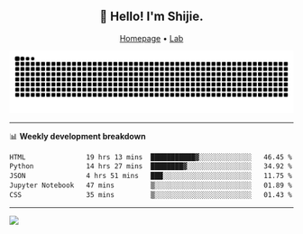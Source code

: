 <h2 align="center">👋 Hello! I'm Shijie.</h2>
<p align="center">
  <a href="https://xu-shi-jie.github.io"> Homepage</a> •
  <a href="https://onoda-lab.jp"> Lab </a>
</p>

![Snake animation](https://github.com/xu-shi-jie/xu-shi-jie/blob/output/github-snake.svg)


-------

📊 **Weekly development breakdown**
<!--START_SECTION:waka-->

```txt
HTML               19 hrs 13 mins  ███████████▓░░░░░░░░░░░░░   46.45 %
Python             14 hrs 27 mins  ████████▓░░░░░░░░░░░░░░░░   34.92 %
JSON               4 hrs 51 mins   ███░░░░░░░░░░░░░░░░░░░░░░   11.75 %
Jupyter Notebook   47 mins         ▒░░░░░░░░░░░░░░░░░░░░░░░░   01.89 %
CSS                35 mins         ▒░░░░░░░░░░░░░░░░░░░░░░░░   01.43 %
```

<!--END_SECTION:waka-->

-------
![](https://komarev.com/ghpvc/?username=xu-shi-jie&style=flat-square&color=blue) 
